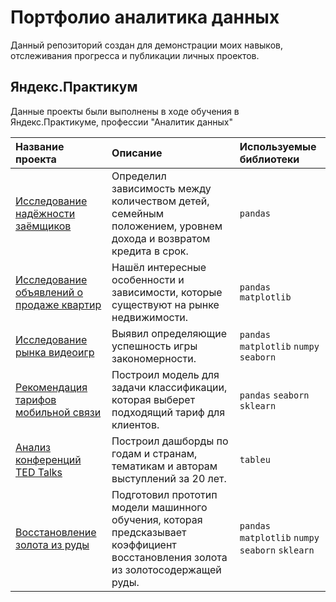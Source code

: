 # Портфолио аналитика данных
Данный репозиторий создан для демонстрации моих навыков, отслеживания прогресса и публикации личных проектов.

## Яндекс.Практикум

Данные проекты были выполнены в ходе обучения в Яндекс.Практикуме, профессии "Аналитик данных"

| Название проекта | Описание | Используемые библиотеки | 
| :---------------------- | :---------------------- | :---------------------- |
| [Исследование надёжности заёмщиков](Borrower_reliability_research) | Определил зависимость между количеством детей, семейным положением, уровнем дохода и возвратом кредита в срок.| `pandas` |
| [Исследование объявлений о продаже квартир](Research_of_apartments_on_sale) | Нашёл интересные особенности и зависимости, которые существуют на рынке недвижимости. | `pandas` `matplotlib`
| [Исследование рынка видеоигр](Videogame_market_research) | Выявил определяющие успешность игры закономерности. | `pandas` `matplotlib` `numpy` `seaborn`
| [Рекомендация тарифов мобильной связи](Mobile_plans_recommendations) | Построил модель для задачи классификации, которая выберет подходящий тариф для клиентов. | `pandas` `seaborn` `sklearn`
| [Анализ конференций TED Talks](https://public.tableau.com/views/TED_17302031829400/TED-?:language=en-US&:sid=&:redirect=auth&:display_count=n&:origin=viz_share_link) | Построил дашборды по годам и странам, тематикам и авторам выступлений за 20 лет. | `tableu`
[Восстановление золота из руды](Gold_recovery) | Подготовил прототип модели машинного обучения, которая предсказывает коэффициент восстановления золота из золотосодержащей руды. | `pandas` `matplotlib` `numpy` `seaborn` `sklearn`
